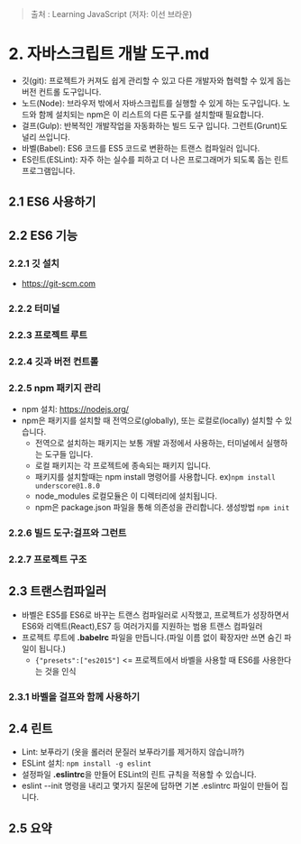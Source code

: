 > 출처 : Learning JavaScript (저자: 이선 브라운)

# 2. 자바스크립트 개발 도구.md
- 깃(git): 프로젝트가 커져도 쉽게 관리할 수 있고 다른 개발자와 협력할 수 있게 돕는 버전 컨트롤 도구입니다.
- 노드(Node): 브라우저 밖에서 자바스크립트를 실행할 수 있게 하는 도구입니다. 노드와 함께 설치되는 npm은 이 리스트의 다른 도구를 설치할때 필요합니다.
- 걸프(Gulp): 반복적인 개발작업을 자동화하는 빌드 도구 입니다. 그런트(Grunt)도 널리 쓰입니다.
- 바벨(Babel): ES6 코드를 ES5 코드로 변환하는 트랜스 컴파일러 입니다.
- ES린트(ESLint): 자주 하는 실수를 피하고 더 나은 프로그래머가 되도록 돕는 린트 프로그램입니다.

## 2.1 ES6 사용하기
## 2.2 ES6 기능
### 2.2.1 깃 설치
- https://git-scm.com

### 2.2.2 터미널
### 2.2.3 프로젝트 루트
### 2.2.4 깃과 버전 컨트롤
### 2.2.5 npm 패키지 관리
- npm 설치: https://nodejs.org/
- npm은 패키지를 설치할 때 전역으로(globally), 또는 로컬로(locally) 설치할 수 있습니다.
    * 전역으로 설치하는 패키지는 보통 개발 과정에서 사용하는, 터미널에서 실행하는 도구들 입니다.
    * 로컬 패키지는 각 프로젝트에 종속되는 패키지 입니다.
    * 패키지를 설치할때는 npm install 명령어를 사용합니다. ex)`npm install underscore@1.8.0`
    * node_modules 로컬모듈은 이 디렉터리에 설치됩니다.
    * npm은 package.json 파일을 통해 의존성을 관리합니다. 생성방법 `npm init`
    
### 2.2.6 빌드 도구:걸프와 그런트
### 2.2.7 프로젝트 구조

## 2.3 트랜스컴파일러
- 바벨은 ES5를 ES6로 바꾸는 트랜스 컴파일러로 시작했고, 
  프로젝트가 성장하면서 ES6와 리액트(React),ES7 등 여러가지를 지원하는 범용 트랜스 컴파일러
- 프로젝트 루트에 **.babelrc** 파일을 만듭니다.(파일 이름 없이 확장자만 쓰면 숨긴 파일이 됩니다.)
    * `{"presets":["es2015"]` <= 프로젝트에서 바벨을 사용할 때 ES6를 사용한다는 것을 인식
  
### 2.3.1 바벨을 걸프와 함께 사용하기

## 2.4 린트
- Lint: 보푸라기 (옷을 롤러러 문질러 보푸라기를 제거하지 않습니까?)
- ESLint 설치: `npm install -g eslint`
- 설정파일 **.eslintrc**을 만들어 ESLint의 린트 규칙을 적용할 수 있습니다.
- eslint --init 명령을 내리고 몇가지 질몬에 답하면 기본 .eslintrc 파일이 만들어 집니다.

## 2.5 요약

